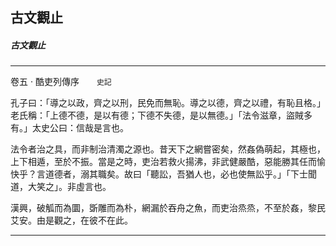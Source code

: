 

## 古文觀止

##### 古文觀止

* * *

卷五 ‧ 酷吏列傳序　　`史記`

孔子曰：「導之以政，齊之以刑，民免而無恥。導之以德，齊之以禮，有恥且格。」老氏稱：「上德不德，是以有德；下德不失德，是以無德。」「法令滋章，盜賊多有。」太史公曰：信哉是言也。

法令者治之具，而非制治清濁之源也。昔天下之網嘗密矣，然姦偽萌起，其極也，上下相遁，至於不振。當是之時，吏治若救火揚沸，非武健嚴酷，惡能勝其任而愉快乎？言道德者，溺其職矣。故曰「聽訟，吾猶人也，必也使無訟乎。」「下士聞道，大笑之」。非虛言也。

漢興，破觚而為圜，斲雕而為朴，網漏於吞舟之魚，而吏治烝烝，不至於姦，黎民艾安。由是觀之，在彼不在此。

* * *

